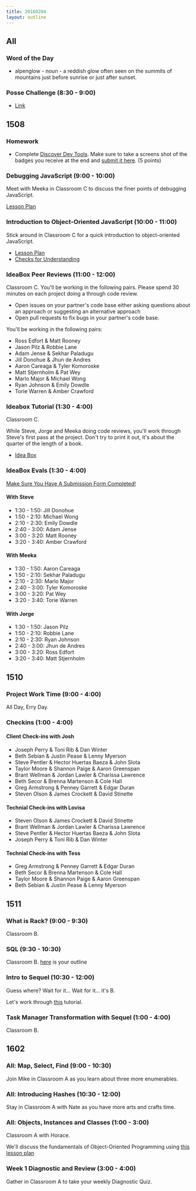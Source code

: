 ```yaml
---
title: 20160204
layout: outline
---
```


## All

### Word of the Day

* alpenglow - noun - a reddish glow often seen on the summits of mountains just before sunrise or just after sunset.


### Posse Challenge (8:30 - 9:00)

* [Link](https://github.com/turingschool/posse_challenges/tree/master/college_scorecard)


## 1508

### Homework
- Complete [Discover Dev Tools](http://discover-devtools.codeschool.com/). Make sure to take a screens shot of the badges you receive at the end and [submit it here](https://github.com/turingschool/ruby-submissions/tree/master/1508/module_4_assignments/dev-tools-homework). (5 points)

### Debugging JavaScript (9:00 - 10:00)

Meet with Meeka in Classroom C to discuss the finer points of debugging JavaScript.

[Lesson Plan](https://github.com/turingschool/lesson_plans/blob/master/ruby_04-apis_and_scalability/debugging_javascript.markdown)

### Introduction to Object-Oriented JavaScript (10:00 - 11:00)

Stick around in Classroom C for a quick introduction to object-oriented JavaScript.

- [Lesson Plan](https://github.com/mdn/advanced-js-fundamentals-ck/blob/gh-pages/tutorials/03-object-oriented-javascript/01-introduction-to-object-oriented-javascript.md)
- [Checks for Understanding](https://gist.github.com/stevekinney/d02403d8190f8e87a731)

### IdeaBox Peer Reviews (11:00 - 12:00)

Classroom C. You'll be working in the following pairs. Please spend 30 minutes on each project doing a through code review.

- Open issues on your partner's code base either asking questions about an approach or suggesting an alternative approach
- Open pull requests to fix bugs in your partner's code base.

You'll be working in the following pairs:

* Ross Edfort & Matt Rooney
* Jason Pilz & Robbie Lane
* Adam Jense & Sekhar Paladugu
* Jill Donohue & Jhun de Andres
* Aaron Careaga & Tyler Komoroske
* Matt Stjernholm & Pat Wey
* Marlo Major & Michael Wong
* Ryan Johnson & Emily Dowdle
* Torie Warren & Amber Crawford

### Ideabox Tutorial (1:30 - 4:00)
Classroom C.

While Steve, Jorge and Meeka doing code reviews, you'll work through Steve's first pass at the project. Don't try to print it out, it's about the quarter of the length of a book.

- [Idea Box](https://github.com/stevekinney/idea-box)

### IdeaBox Evals (1:30 - 4:00)

[Make Sure You Have A Submission Form Completed!](https://github.com/turingschool/ruby-submissions/tree/master/1508/module_4_assignments/ideabox2.0)

#### With Steve
- 1:30 - 1:50: Jill Donohue
- 1:50 - 2:10: Michael Wong
- 2:10 - 2:30: Emily Dowdle
- 2:40 - 3:00: Adam Jense
- 3:00 - 3:20: Matt Rooney
- 3:20 - 3:40: Amber Crawford

#### With Meeka
- 1:30 - 1:50: Aaron Careaga
- 1:50 - 2:10: Sekhar Paladugu
- 2:10 - 2:30: Marlo Major
- 2:40 - 3:00: Tyler Komoroske
- 3:00 - 3:20: Pat Wey
- 3:20 - 3:40: Torie Warren

#### With Jorge
- 1:30 - 1:50: Jason Pilz
- 1:50 - 2:10: Robbie Lane
- 2:10 - 2:30: Ryan Johnson
- 2:40 - 3:00: Jhun de Andres
- 3:00 - 3:20: Ross Edfort
- 3:20 - 3:40: Matt Stjernholm


## 1510

### Project Work Time (9:00 - 4:00)

All Day, Erry Day.

### Checkins (1:00 - 4:00)

#### Client Check-ins with Josh

-  Joseph Perry & Toni Rib & Dan Winter
-  Beth Sebian & Justin Pease & Lenny Myerson
-  Steve Pentler & Hector Huertas Baeza & John Slota
-  Taylor Moore & Shannon Paige & Aaron Greenspan
-  Brant Wellman & Jordan Lawler & Charissa Lawrence
-  Beth Secor & Brenna Martenson & Cole Hall
-  Greg Armstrong & Penney Garrett & Edgar Duran
-  Steven Olson & James Crockett & David Stinette

#### Technial Check-ins with Lovisa

-  Steven Olson & James Crockett & David Stinette
-  Brant Wellman & Jordan Lawler & Charissa Lawrence
-  Steve Pentler & Hector Huertas Baeza & John Slota
-  Joseph Perry & Toni Rib & Dan Winter

#### Technial Check-ins with Tess

-  Greg Armstrong & Penney Garrett & Edgar Duran
-  Beth Secor & Brenna Martenson & Cole Hall
-  Taylor Moore & Shannon Paige & Aaron Greenspan
-  Beth Sebian & Justin Pease & Lenny Myerson



## 1511

### What is Rack? (9:00 - 9:30)

Classroom B.

### SQL (9:30 - 10:30)

Classroom B. [here](https://github.com/turingschool/lesson_plans/blob/master/ruby_02-web_applications_with_ruby/introduction_to_sql.markdown) is your outline

### Intro to Sequel (10:30 - 12:00)

Guess where? Wait for it... Wait for it... it's B.

Let's work through [this](http://tutorials.jumpstartlab.com/topics/sql/sequel.html) tutorial.  

### Task Manager Transformation with Sequel (1:00 - 4:00)

Classroom B.


## 1602

### All:  Map, Select, Find (9:00 - 10:30)

Join Mike in Classroom A as you learn about three more enumerables.

### All: Introducing Hashes (10:30 - 12:00)

Stay in Classroom A with Nate as you have more arts and crafts time.

### All: Objects, Instances and Classes (1:00 - 3:00)

Classroom A with Horace.

We'll discuss the fundamentals of Object-Oriented Programming
using [this lesson plan](https://github.com/turingschool/lesson_plans/blob/master/ruby_01-object_oriented_programming_with_ruby/object_oriented_programming.markdown)

### Week 1 Diagnostic and Review (3:00 - 4:00)

Gather in Classroom A to take your weekly Diagnostic Quiz.
